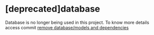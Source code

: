 # [deprecated]database

Database is no longer being used in this project.
To know more details access commit [remove database/models and dependencies](https://github.com/victorabarros/ura-bot/commit/11289beff59ff74cba3be539c52530d338866547)
